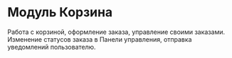 Модуль Корзина
====================

Работа с корзиной, оформление заказа, управление своими заказами. Изменение статусов заказа в Панели управления, отправка уведомлений пользователю.